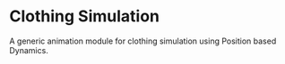# Clothing Simulation

A generic animation module for clothing simulation using Position based Dynamics.
